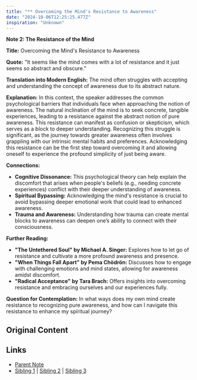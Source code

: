 ```yaml
---
title: "** Overcoming the Mind's Resistance to Awareness"
date: "2024-10-06T12:25:25.477Z"
inspiration: "Unknown"
---
```


**Note 2: The Resistance of the Mind**

**Title:** Overcoming the Mind's Resistance to Awareness

**Quote:** "It seems like the mind comes with a lot of resistance and it just seems so abstract and obscure." 

**Translation into Modern English:** The mind often struggles with accepting and understanding the concept of awareness due to its abstract nature.

**Explanation:** In this context, the speaker addresses the common psychological barriers that individuals face when approaching the notion of awareness. The natural inclination of the mind is to seek concrete, tangible experiences, leading to a resistance against the abstract notion of pure awareness. This resistance can manifest as confusion or skepticism, which serves as a block to deeper understanding. Recognizing this struggle is significant, as the journey towards greater awareness often involves grappling with our intrinsic mental habits and preferences. Acknowledging this resistance can be the first step toward overcoming it and allowing oneself to experience the profound simplicity of just being aware.

**Connections:**
- **Cognitive Dissonance:** This psychological theory can help explain the discomfort that arises when people's beliefs (e.g., needing concrete experiences) conflict with their deeper understanding of awareness.
- **Spiritual Bypassing:** Acknowledging the mind's resistance is crucial to avoid bypassing deeper emotional work that could lead to enhanced awareness.
- **Trauma and Awareness:** Understanding how trauma can create mental blocks to awareness can deepen one’s ability to connect with their consciousness.

**Further Reading:**
- **"The Untethered Soul" by Michael A. Singer:** Explores how to let go of resistance and cultivate a more profound awareness and presence.
- **"When Things Fall Apart" by Pema Chödrön:** Discusses how to engage with challenging emotions and mind states, allowing for awareness amidst discomfort.
- **"Radical Acceptance" by Tara Brach:** Offers insights into overcoming resistance and embracing ourselves and our experiences fully.

**Question for Contemplation:** In what ways does my own mind create resistance to recognizing pure awareness, and how can I navigate this resistance to enhance my spiritual journey? 



## Original Content



## Links

- [Parent Note](/parent-note.md)
- [Sibling 1](/zettel1.md) | [Sibling 2](/zettel2.md) | [Sibling 3](/zettel3.md)
